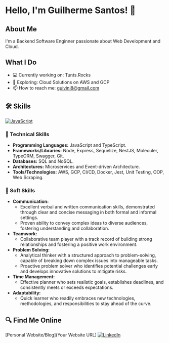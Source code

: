 # Hello, I'm Guilherme Santos! 👋

## About Me
I'm a Backend Software Enginner passionate about Web Development and Cloud.

## What I Do
- 💻 Currently working on: Tunts.Rocks
- 🌱 Exploring: Cloud Solutions on AWS and GCP 
- 📫 How to reach me: guivini8@gmail.com

## 🛠️ Skills
[![JavaScript](https://skillicons.dev/icons?i=js,typescript,nodejs,express,sequelize,nestjs,git,postgres,mysql,firebase,aws,gcp,docker,jest)](https://skillicons.dev)


### 🚀 Technical Skills
- **Programming Languages:** JavaScript and TypeScript.
- **Frameworks/Libraries:** Node, Express, Sequelize, NestJS, Moleculer, TypeORM, Swagger, Git.
- **Databases:** SQL and NoSQL.
- **Architectures:** Microservices and Event-driven Architecture.
- **Tools/Technologies:** AWS, GCP, CI/CD, Docker, Jest, Unit Testing, OOP, Web Scraping.

### 🤝 Soft Skills
- **Communication:** 
  - Excellent verbal and written communication skills, demonstrated through clear and concise messaging in both formal and informal settings.
  - Proven ability to convey complex ideas to diverse audiences, fostering understanding and collaboration.
- **Teamwork:** 
  - Collaborative team player with a track record of building strong relationships and fostering a positive work environment.
- **Problem Solving:** 
  - Analytical thinker with a structured approach to problem-solving, capable of breaking down complex issues into manageable tasks.
  - Proactive problem solver who identifies potential challenges early and develops innovative solutions to mitigate risks.
- **Time Management:**
  - Effective planner who sets realistic goals, establishes deadlines, and consistently meets or exceeds expectations.
- **Adaptability:**
  - Quick learner who readily embraces new technologies, methodologies, and responsibilities to stay ahead of the curve.

## 🔍 Find Me Online
[Personal Website/Blog](Your Website URL)
[![LinkedIn](https://skillicons.dev/icons?i=linkedin)](https://www.linkedin.com/in/devmaiko/)

